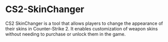 # CS2-SkinChanger
CS2 SkinChanger is a tool that allows players to change the appearance of their skins in Counter-Strike 2. It enables customization of weapon skins without needing to purchase or unlock them in the game.
